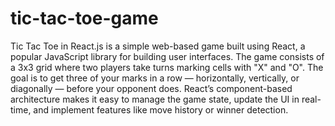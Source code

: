 # tic-tac-toe-game
Tic Tac Toe in React.js is a simple web-based game built using React, a popular JavaScript library for building user interfaces. The game consists of a 3x3 grid where two players take turns marking cells with "X" and "O". The goal is to get three of your marks in a row — horizontally, vertically, or diagonally — before your opponent does. React’s component-based architecture makes it easy to manage the game state, update the UI in real-time, and implement features like move history or winner detection.
